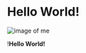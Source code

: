 # Hello World!
<!---Added Heading--->
![image of me](https://octodex.github.com/images/yaktocat.png)

!<b>Hello World!</b>
